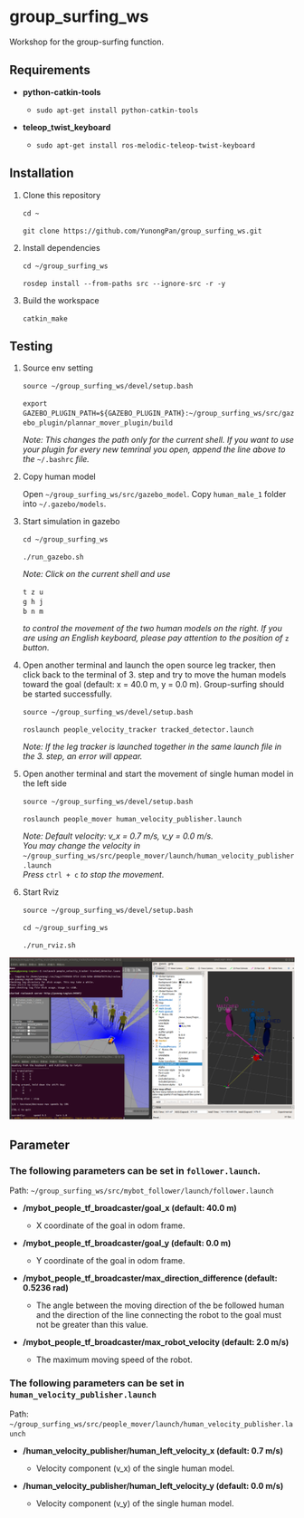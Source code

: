 # group_surfing_ws
Workshop for the group-surfing function.

## Requirements
- **python-catkin-tools**
  - `sudo apt-get install python-catkin-tools`  
    
- **teleop_twist_keyboard**
  - `sudo apt-get install ros-melodic-teleop-twist-keyboard`

## Installation
1. Clone this repository  
  
	`cd ~`  
  
	`git clone https://github.com/YunongPan/group_surfing_ws.git`  
  
2. Install dependencies  
  
	`cd ~/group_surfing_ws`  
  
	`rosdep install --from-paths src --ignore-src -r -y`  
  
3. Build the workspace  
  
	`catkin_make`  

## Testing
1. Source env setting  
  
	`source ~/group_surfing_ws/devel/setup.bash`  
  
	`export GAZEBO_PLUGIN_PATH=${GAZEBO_PLUGIN_PATH}:~/group_surfing_ws/src/gazebo_plugin/plannar_mover_plugin/build`  
	  
	*Note: This changes the path only for the current shell. If you want to use your plugin for every new temrinal you open, append the line above to the* `~/.bashrc` *file.*
  
2. Copy human model  
  
	Open `~/group_surfing_ws/src/gazebo_model`. Copy `human_male_1` folder into `~/.gazebo/models`.  
   
3. Start simulation in gazebo  
  
	`cd ~/group_surfing_ws`  
  
	`./run_gazebo.sh`  
  
	*Note: Click on the current shell and use*  
  
	`t z u`  
	`g h j`  
	`b n m`
  
	*to control the movement of the two human models on the right. If you are using an English keyboard, please pay attention to the position of* `z` *button.*  
  
4. Open another terminal and launch the open source leg tracker, then click back to the terminal of 3. step and try to move the human models toward the goal (default: x = 40.0 m, y = 0.0 m). Group-surfing should be started successfully.
  
	`source ~/group_surfing_ws/devel/setup.bash`  
  
	`roslaunch people_velocity_tracker tracked_detector.launch`  
  
	*Note: If the leg tracker is launched together in the same launch file in the 3. step, an error will appear.*  
  
6. Open another terminal and start the movement of single human model in the left side  
  
	`source ~/group_surfing_ws/devel/setup.bash`  
  
	`roslaunch people_mover human_velocity_publisher.launch`  
  
	*Note: Default velocity: v_x = 0.7 m/s, v_y = 0.0 m/s.*  
	*You may change the velocity in* `~/group_surfing_ws/src/people_mover/launch/human_velocity_publisher.launch`  
	*Press* `ctrl + c` *to stop the movement.*  
  
5. Start Rviz  
  
 	`source ~/group_surfing_ws/devel/setup.bash`  
  
	`cd ~/group_surfing_ws`  
  
	`./run_rviz.sh`
  
  
![image](https://raw.githubusercontent.com/YunongPan/readme_add_pic/main/group_surfing.png)
## Parameter  
  
### The following parameters can be set in `follower.launch`.  
Path: `~/group_surfing_ws/src/mybot_follower/launch/follower.launch`  
  
- **/mybot_people_tf_broadcaster/goal_x (default: 40.0 m)**
  - X coordinate of the goal in odom frame.
  
- **/mybot_people_tf_broadcaster/goal_y (default: 0.0 m)**
  - Y coordinate of the goal in odom frame.
  
- **/mybot_people_tf_broadcaster/max_direction_difference (default: 0.5236 rad)**
  - The angle between the moving direction of the be followed human and the direction of the line connecting the robot to the goal must not be greater than this value.  
  
- **/mybot_people_tf_broadcaster/max_robot_velocity (default: 2.0 m/s)**
  - The maximum moving speed of the robot.
  
### The following parameters can be set in `human_velocity_publisher.launch`
Path: `~/group_surfing_ws/src/people_mover/launch/human_velocity_publisher.launch`  
  
- **/human_velocity_publisher/human_left_velocity_x (default: 0.7 m/s)**
  - Velocity component (v_x) of the single human model.
  
- **/human_velocity_publisher/human_left_velocity_y (default: 0.0 m/s)**
  - Velocity component (v_y) of the single human model.

  


